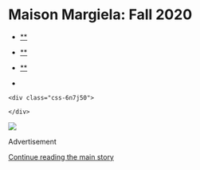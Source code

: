 <div id="app">

<div>

<div>

<div class="css-6ubjj1">

<div data-role="main">

<div class="css-adrcqs">

<div class="css-1f15qsr">

# Maison Margiela: Fall 2020

<div class="css-6h8erb">

<div class="css-177v173">

<div class="css-2opxtz" data-role="toolbar" data-aria-label="Share Slideshow">

  - [**](https://www.facebookcorewwwi.onion/sharer.php?app_id=9869919170&u=https%3A%2F%2Fwww.nytimes3xbfgragh.onion%2Fslideshow%2F2020%2F02%2F26%2Ffashion%2Frunway-womens%2Fmaison-margiela-fall-2020.html%3Fsmid%3Dfb-share&name=Maison%20Margiela%3A%20Fall%202020&redirect_uri=https%3A%2F%2Fwww.facebookcorewwwi.onion%2F)

  - [**](https://twitter.com/intent/tweet?url=https%3A%2F%2Fwww.nytimes3xbfgragh.onion%2Fslideshow%2F2020%2F02%2F26%2Ffashion%2Frunway-womens%2Fmaison-margiela-fall-2020.html%3Fsmid%3Dtw-share&text=Maison%20Margiela%3A%20Fall%202020)

  - [**](mailto:?subject=nytimes3xbfgragh.onion%3A%20Maison%20Margiela%3A%20Fall%202020&body=From%20The%20New%20York%20Times%3A%0A%0AMaison%20Margiela%3A%20Fall%202020%0A%0ASee%20the%20looks%20from%20the%20Maison%20Margiela%3A%20Fall%202020%20Collection.%0A%0Ahttps%3A%2F%2Fwww.nytimes3xbfgragh.onion%2Fslideshow%2F2020%2F02%2F26%2Ffashion%2Frunway-womens%2Fmaison-margiela-fall-2020.html%3Fsmid%3Dem-share)

  - 
    
    <div class="css-6n7j50">
    
    </div>

</div>

</div>

</div>

<div class="css-c2io1o">

<div class="css-157b6cd">

<div class="css-1rqhedk">

</div>

<div class="css-x9bynz">

<div class="css-flfj3q">

<div class="css-s7521k">

![](https://static01.graylady3jvrrxbe.onion/images/2020/02/26/fashion/runway-womens/maimargiela-fall-2020-rtw-slide-HA08/maimargiela-fall-2020-rtw-slide-HA08-superJumbo.jpg?quality=75&auto=webp&disable=upscale)

</div>

</div>

<div class="css-fbohnr">

<div class="css-ma4ch">

<div class="css-17vff4o">

Advertisement

</div>

[Continue reading the main
story](#after-right-0)

<div class="ad right-0-wrapper" style="text-align:center;height:100%;display:block">

<div id="right-0" class="place-ad" data-position="mid1" data-size-key="column">

</div>

</div>

<div id="after-right-0">

</div>

</div>

<div class="css-1ro4sa3">

<div class="slideshow-metadata-block css-1cnfvma" data-aria-live="polite">

<span class="css-1ly73wi e1tej78p0">Slide 1 of 43,</span>

<div class="css-1ic10kh">

Gio
Staiano/Nowfashion

</div>

</div>

<div class="css-11o0zik">

<div class="css-2opxtz" data-role="toolbar" data-aria-label="Share Slideshow">

  - [**](https://www.facebookcorewwwi.onion/sharer.php?app_id=9869919170&u=https%3A%2F%2Fwww.nytimes3xbfgragh.onion%2Fslideshow%2F2020%2F02%2F26%2Ffashion%2Frunway-womens%2Fmaison-margiela-fall-2020.html%3Fsmid%3Dfb-share&name=Maison%20Margiela%3A%20Fall%202020&redirect_uri=https%3A%2F%2Fwww.facebookcorewwwi.onion%2F)

  - [**](https://twitter.com/intent/tweet?url=https%3A%2F%2Fwww.nytimes3xbfgragh.onion%2Fslideshow%2F2020%2F02%2F26%2Ffashion%2Frunway-womens%2Fmaison-margiela-fall-2020.html%3Fsmid%3Dtw-share&text=Maison%20Margiela%3A%20Fall%202020)

  - [**](mailto:?subject=nytimes3xbfgragh.onion%3A%20Maison%20Margiela%3A%20Fall%202020&body=From%20The%20New%20York%20Times%3A%0A%0AMaison%20Margiela%3A%20Fall%202020%0A%0ASee%20the%20looks%20from%20the%20Maison%20Margiela%3A%20Fall%202020%20Collection.%0A%0Ahttps%3A%2F%2Fwww.nytimes3xbfgragh.onion%2Fslideshow%2F2020%2F02%2F26%2Ffashion%2Frunway-womens%2Fmaison-margiela-fall-2020.html%3Fsmid%3Dem-share)

  - 
    
    <div class="css-6n7j50">
    
    </div>

</div>

</div>

</div>

</div>

</div>

</div>

</div>

<div class="css-1l3m0pt">

<div class="css-1tih3zn">

</div>

<div class="css-fvka1g">

<div class="css-l6b1o6">

<div class="css-11img8u">

<div class="css-r3fzrd">

</div>

<div class="css-r3fzrd">

</div>

</div>

<div class="css-11img8u">

<div class="css-r3fzrd">

</div>

<div class="css-r3fzrd">

</div>

</div>

</div>

</div>

<div class="css-1q44yri" style="transform:translateY(0px)">

<div class="css-1g0t0b2" style="position:static">

<div class="css-veutzq">

### Maison Margiela: Fall 2020

See the looks from the Maison Margiela: Fall 2020 Collection.

</div>

<div class="css-1anwcxv">

</div>

</div>

</div>

## Slideshow controls

<div class="css-11bnb1r">

<div>

<span class="css-pa1wgl">1</span> / 43

</div>

</div>

<span class="css-1ly73wi e1tej78p0">Previous slide</span>

<div class="css-11xau8q">

</div>

<span class="css-1ly73wi e1tej78p0">Next slide</span>

<div class="css-18y7kfb">

</div>

</div>

</div>

</div>

</div>

</div>

</div>

</div>

</div>
